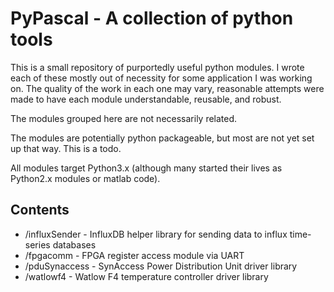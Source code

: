 PyPascal - A collection of python tools
=======================================

This is a small repository of purportedly useful python modules.
I wrote each of these mostly out of necessity for some application I was working on.
The quality of the work in each one may vary, reasonable attempts were made to have each module understandable, reusable, and robust.

The modules grouped here are not necessarily related.

The modules are potentially python packageable, but most are not yet set up that way.  This is a todo.

All modules target Python3.x (although many started their lives as Python2.x modules or matlab code).

Contents
--------
- /influxSender          - InfluxDB helper library for sending data to influx time-series databases
- /fpgacomm              - FPGA register access module via UART
- /pduSynaccess          - SynAccess Power Distribution Unit driver library
- /watlowf4              - Watlow F4 temperature controller driver library
